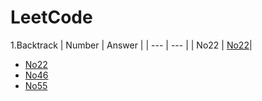 # LeetCode
1.Backtrack
| Number | Answer |
| --- | --- |
| No22 | [No22](https://github.com/BUhdh951018/LeetCode/tree/master/src/No22)|
  - [No22](https://github.com/BUhdh951018/LeetCode/tree/master/src/No22)
  - [No46](https://github.com/BUhdh951018/LeetCode/tree/master/src/No46)
  - [No55](https://github.com/BUhdh951018/LeetCode/tree/master/src/No55)
